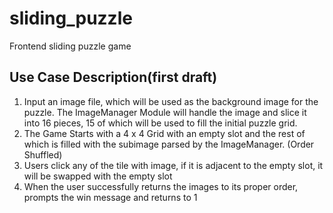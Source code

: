 # sliding_puzzle
Frontend sliding puzzle game

## Use Case Description(first draft)

1. Input an image file, which will be used as the background image for the puzzle. The ImageManager Module will handle the image and slice it into 16 pieces, 15 of which will be used to fill the initial puzzle grid.
2. The Game Starts with a 4 x 4 Grid with an empty slot and the rest of which is filled with the subimage parsed by the ImageManager. (Order Shuffled)
3. Users click any of the tile with image, if it is adjacent to the empty slot, it will be swapped with the empty slot
4. When the user successfully returns the images to its proper order, prompts the win message and returns to 1



